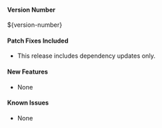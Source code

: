 #### Version Number
${version-number}

#### Patch Fixes Included
- This release includes dependency updates only.

#### New Features
- None

#### Known Issues
- None
